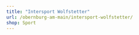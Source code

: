 ```yaml
---
title: "Intersport Wolfstetter"
url: /obernburg-am-main/intersport-wolfstetter/
shop: Sport
---
```

